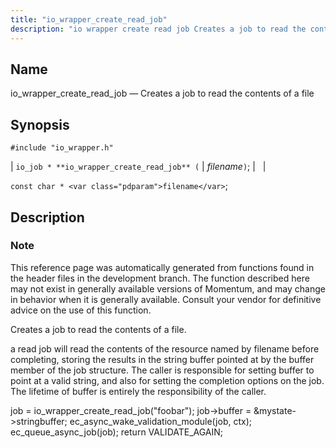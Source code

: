 ```yaml
---
title: "io_wrapper_create_read_job"
description: "io wrapper create read job Creates a job to read the contents of a file io job io wrapper create read job filename const char filename This reference page was automatically generated from functions found in the header files in the development branch The function described here may not exist..."
---
```


<a name="apis.io_wrapper_create_read_job"></a> 
## Name

io_wrapper_create_read_job — Creates a job to read the contents of a file

## Synopsis

`#include "io_wrapper.h"`

| `io_job * **io_wrapper_create_read_job** (` | <var class="pdparam">filename</var>`)`; |   |

`const char * <var class="pdparam">filename</var>`;<a name="idp53604496"></a> 
## Description

### Note

This reference page was automatically generated from functions found in the header files in the development branch. The function described here may not exist in generally available versions of Momentum, and may change in behavior when it is generally available. Consult your vendor for definitive advice on the use of this function.

Creates a job to read the contents of a file.

a read job will read the contents of the resource named by filename before completing, storing the results in the string buffer pointed at by the buffer member of the job structure. The caller is responsible for setting buffer to point at a valid string, and also for setting the completion options on the job. The lifetime of buffer is entirely the responsibility of the caller.

job = io_wrapper_create_read_job("foobar"); job->buffer = &mystate->stringbuffer; ec_async_wake_validation_module(job, ctx); ec_queue_async_job(job); return VALIDATE_AGAIN;